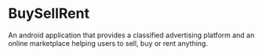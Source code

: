 # BuySellRent

An android application that provides a classified advertising platform and an online marketplace helping users to sell, buy or rent anything.
